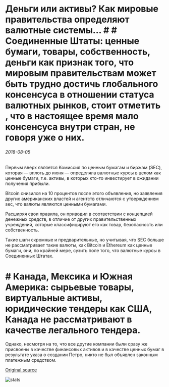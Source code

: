 # Деньги или активы? Как мировые правительства определяют валютные системы... # # Соединенные Штаты: ценные бумаги, товары, собственность, деньги как признак того, что мировым правительствам может быть трудно достичь глобального консенсуса в отношении статуса валютных рынков, стоит отметить , что в настоящее время мало консенсуса внутри стран, не говоря уже о них.

###### 2018-08-05

Первым вверх является Комиссия по ценным бумагам и биржам (SEC), которая — вплоть до июня — определяла валютные курсы в целом как ценные бумаги, т.е. активы, в которых кто-то инвестирует в ожидании получения прибыли.

Bitcoin снизился на 10 процентов после этого объявления, но заявления других американских властей и агентств отличаются с утверждением sec, что валюты являются ценными бумагами.

Расширяя свои правила, он приводил в соответствии с концепцией денежных средств, в отличие от других правительственных учреждений, которые классифицируют его как товар, безопасность или собственность.

Такие шаги скромные и предварительные, но учитывая, что SEC больше не рассматривает такие валюты, как Bitcoin и Ethereum как ценные бумаги, они, по крайней мере, сузить поле того, что валютные курсы в Соединенных Штатах.

# # Канада, Мексика и Южная Америка: сырьевые товары, виртуальные активы, юридические тендеры как США, Канада не рассматривают в качестве легального тендера.

Однако, несмотря на то, что все другие компании были сразу же присвоены в качестве финансовых активов и в качестве ценных бумаг в результате указа о создании Петро, никто не был объявлен законным платежным средством.

[Original source](https://cointelegraph.com/news/money-or-assets-how-world-governments-define-cryptocurrencies)

![stats](https://c.statcounter.com/11760860/0/a89fa40b/1/ "stats")